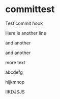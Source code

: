 committest
==========

Test commit hook


Here is another line


and another

and another

more text

abcdefg

hijkmnop

IIKDJSJS